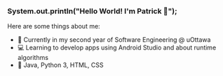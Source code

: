 ### System.out.println("Hello World! I'm Patrick 👋");

Here are some things about me:

- 🏫 Currently in my second year of Software Engineering @ uOttawa
- 💻 Learning to develop apps using Android Studio and about runtime algorithms
- 💬 Java, Python 3, HTML, CSS
